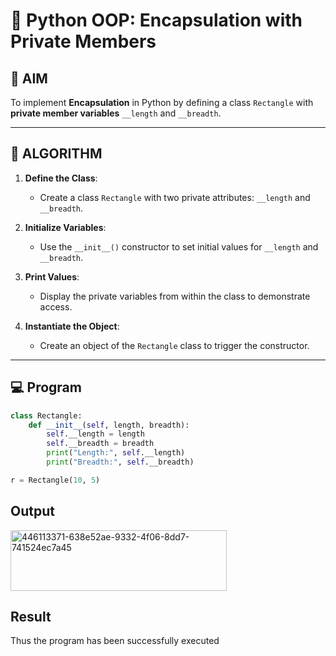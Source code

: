 # 🐍 Python OOP: Encapsulation with Private Members

## 🎯 AIM

To implement **Encapsulation** in Python by defining a class `Rectangle` with **private member variables** `__length` and `__breadth`.

---

## 🧠 ALGORITHM

1. **Define the Class**:
   - Create a class `Rectangle` with two private attributes: `__length` and `__breadth`.

2. **Initialize Variables**:
   - Use the `__init__()` constructor to set initial values for `__length` and `__breadth`.

3. **Print Values**:
   - Display the private variables from within the class to demonstrate access.

4. **Instantiate the Object**:
   - Create an object of the `Rectangle` class to trigger the constructor.

---

## 💻 Program
```python
class Rectangle:
    def __init__(self, length, breadth):
        self.__length = length
        self.__breadth = breadth
        print("Length:", self.__length)
        print("Breadth:", self.__breadth)

r = Rectangle(10, 5)
```
## Output
<img width="346" height="97" alt="446113371-638e52ae-9332-4f06-8dd7-741524ec7a45" src="https://github.com/user-attachments/assets/7b6505a5-6e8a-4dd2-a749-b81a5909f9e9" />

## Result
Thus the program has been successfully executed

